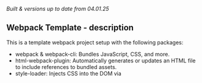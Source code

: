 _Built & versions up to date from 04.01.25_

## Webpack Template - description

This is a template webpack project setup with the following packages:

- webpack & webpack-cli: Bundles JavaScript, CSS, and more.
- html-webpack-plugin: Automatically generates or updates an HTML file to include references to bundled assets.
- style-loader: Injects CSS into the DOM via <style> tags.
- css-loader: Resolves @import and url() statements in CSS for Webpack to process.
- html-loader: Processes HTML files to resolve asset references like images or links.
- webpack-dev-server: Provides a development server that rebuilds, updates source maps, and refreshes the browser in real time, run `npx webpack serve`.

## Usage
Clone this repo, change the "name" in package.json, then run `npm install` to install the dependencies.


## ToDo's
- Enable update of todoItem.#done on checkbox click
- Enable update of todoItem.#title on title click
- Add delete todoItem button

- Create #updateTodoList() - to update either list or listItems:
  - must update localStorage object
  - must re-render the updated list

- Add a delete todoItem button to each todoItem:
  - must remove the item from the list in the Dom
  - must remove the item from the list in localStorage

- Add a delete todoList button
  - must remove the list from the Dom
  - must remove the list from localStorage

- Add a clickable list title index in sidebar

- Build a full list modal view, accessible by clicking on list body.
- Enable expansion of todoItem, by clicking on todoItem title.

## Imminent ToDo's
- refactor tidy & shorten index.js
- write event listener for add new todoItem and complete that functionality
